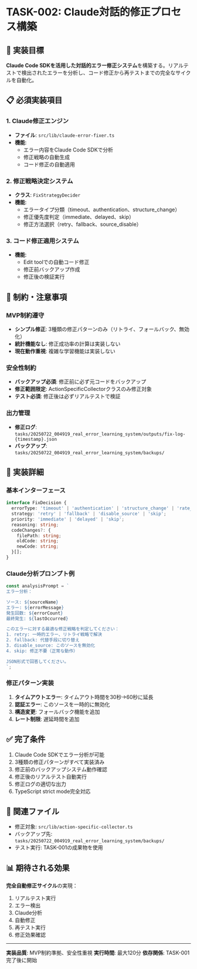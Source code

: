 # TASK-002: Claude対話的修正プロセス構築

## 🎯 実装目標

**Claude Code SDKを活用した対話的エラー修正システム**を構築する。リアルテストで検出されたエラーを分析し、コード修正から再テストまでの完全なサイクルを自動化。

## 📋 必須実装項目

### 1. Claude修正エンジン
- **ファイル**: `src/lib/claude-error-fixer.ts`
- **機能**: 
  - エラー内容をClaude Code SDKで分析
  - 修正戦略の自動生成
  - コード修正の自動適用

### 2. 修正戦略決定システム
- **クラス**: `FixStrategyDecider`
- **機能**:
  - エラータイプ分類（timeout、authentication、structure_change）
  - 修正優先度判定（immediate、delayed、skip）
  - 修正方法選択（retry、fallback、source_disable）

### 3. コード修正適用システム
- **機能**: 
  - Edit toolでの自動コード修正
  - 修正前バックアップ作成
  - 修正後の検証実行

## 🚨 制約・注意事項

### MVP制約遵守
- **シンプル修正**: 3種類の修正パターンのみ（リトライ、フォールバック、無効化）
- **統計機能なし**: 修正成功率の計算は実装しない
- **現在動作重視**: 複雑な学習機能は実装しない

### 安全性制約
- **バックアップ必須**: 修正前に必ず元コードをバックアップ
- **修正範囲限定**: ActionSpecificCollectorクラスのみ修正対象
- **テスト必須**: 修正後は必ずリアルテストで検証

### 出力管理
- **修正ログ**: `tasks/20250722_004919_real_error_learning_system/outputs/fix-log-{timestamp}.json`
- **バックアップ**: `tasks/20250722_004919_real_error_learning_system/backups/`

## 📝 実装詳細

### 基本インターフェース
```typescript
interface FixDecision {
  errorType: 'timeout' | 'authentication' | 'structure_change' | 'rate_limit';
  strategy: 'retry' | 'fallback' | 'disable_source' | 'skip';
  priority: 'immediate' | 'delayed' | 'skip';
  reasoning: string;
  codeChanges?: {
    filePath: string;
    oldCode: string;
    newCode: string;
  }[];
}
```

### Claude分析プロンプト例
```typescript
const analysisPrompt = `
エラー分析：

ソース: ${sourceName}
エラー: ${errorMessage}
発生回数: ${errorCount}
最終発生: ${lastOccurred}

このエラーに対する最適な修正戦略を判定してください：
1. retry: 一時的エラー、リトライ戦略で解決
2. fallback: 代替手段に切り替え
3. disable_source: このソースを無効化
4. skip: 修正不要（正常な動作）

JSON形式で回答してください。
`;
```

### 修正パターン実装
1. **タイムアウトエラー**: タイムアウト時間を30秒→60秒に延長
2. **認証エラー**: このソースを一時的に無効化
3. **構造変更**: フォールバック機能を追加
4. **レート制限**: 遅延時間を追加

## ✅ 完了条件

1. Claude Code SDKでエラー分析が可能
2. 3種類の修正パターンがすべて実装済み
3. 修正前のバックアップシステム動作確認
4. 修正後のリアルテスト自動実行
5. 修正ログの適切な出力
6. TypeScript strict mode完全対応

## 🔗 関連ファイル

- 修正対象: `src/lib/action-specific-collector.ts`
- バックアップ先: `tasks/20250722_004919_real_error_learning_system/backups/`
- テスト実行: TASK-001の成果物を使用

## 📊 期待される効果

**完全自動修正サイクル**の実現：
1. リアルテスト実行
2. エラー検出
3. Claude分析
4. 自動修正
5. 再テスト実行
6. 修正効果確認

---

**実装品質**: MVP制約準拠、安全性重視
**実行時間**: 最大120分
**依存関係**: TASK-001完了後に開始